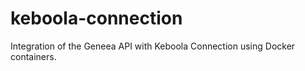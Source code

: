 # keboola-connection
Integration of the Geneea API with Keboola Connection using Docker containers.
